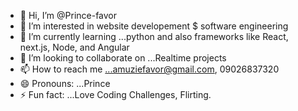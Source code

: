 - 👋 Hi, I’m @Prince-favor
- 👀 I’m interested in website developement $ software engineering
- 🌱 I’m currently learning ...python and also frameworks like React, next.js, Node, and Angular
- 💞️ I’m looking to collaborate on ...Realtime projects
- 📫 How to reach me ...amuziefavor@gmail.com, 09026837320
- 😄 Pronouns: ...Prince
- ⚡ Fun fact: ...Love Coding Challenges, Flirting.

<!---
Prince-favor/Prince-favor is a ✨ special ✨ repository because its `README.md` (this file) appears on your GitHub profile.
You can click the Preview link to take a look at your changes.
--->
